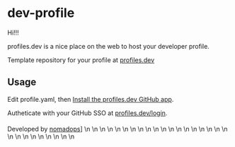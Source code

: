 # dev-profile

Hi!!!

profiles.dev is a nice place on the web to host your developer profile.

Template repository for your profile at [profiles.dev](https://profiles.dev/)

## Usage

Edit profile.yaml, then [Install the profiles.dev GitHub app](https://github.com/apps/profilesdev).

Autheticate with your GitHub SSO at [profiles.dev/login](https://profiles.dev/login).

####
Developed by [nomadops](https://github.com/nomadops)]
\n
\n
\n
\n
\n
\n
\n
\n
\n
\n
\n
\n
\n
\n
\n
\n
\n
\n
\n
\n
\n
\n
\n
\n
\n
\n
\n
\n

